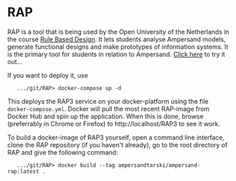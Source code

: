 # RAP
RAP is a tool that is being used by the Open University of the Netherlands in the course [Rule Based Design](http://portal.ou.nl/web/ontwerpen-met-bedrijfsregels). It lets students analyse Ampersand models, generate functional designs and make prototypes of information systems. It is the primary tool for students in relation to Ampersand. [Click here](http://ampersand.tarski.nl/RAP3/) to try it out...

If you want to deploy it, use
```
   .../git/RAP> docker-compose up -d
```
This deploys the RAP3 service on your docker-platform using the file ``docker-compose.yml``. Docker will pull the most recent RAP-image from Docker Hub and spin up the application. When this is done, browse (preferrably in Chrome or Firefox) to http://localhost/RAP3 to see it work.

To build a docker-image of RAP3 yourself, open a command line interface, clone the RAP repository (if you haven't already), go to the root directory of RAP and give the following command:
```
   .../git/RAP> docker build --tag ampersandtarski/ampersand-rap:latest .
```

